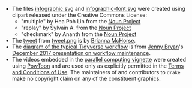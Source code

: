 - The files [infographic.svg](https://github.com/ropensci/drake/blob/master/docs/images/infographic.svg) and [infographic-font.svg](https://github.com/ropensci/drake/blob/master/docs/images/infographic-font.svg) were created using clipart released under the Creative Commons License:
    - "multiple" by Hea Poh Lin from the [Noun Project](https://thenounproject.com/)
    - "replay" by Sylvain A. from the [Noun Project](https://thenounproject.com/)
    - "checkmark" by Ananth from the [Noun Project](https://thenounproject.com/)
- The [tweet](https://twitter.com/fossilosophy/status/966408174470299648) from [tweet.png](https://github.com/ropensci/drake/blob/master/docs/images/tweet.png) is by [Brianna McHorse](https://github.com/bmchorse).
- The [diagram of the typical Tidyverse workflow](https://github.com/ropensci/drake/blob/master/images/tidydag.png) is from [Jenny Bryan](https://github.com/jennybc)'s [December 2017 presentation on workflow maintenance](https://speakerdeck.com/jennybc/zen-and-the-art-of-workflow-maintenance?slide=55).
- The videos embedded in the [parallel computing vignette](https://ropensci.github.io/drake/articles/parallelism.html) were created using [PowToon](https://www.powtoon.com) and are used only as explicitly permitted in the [Terms and Conditions of Use](https://www.powtoon.com/terms-and-conditions/). The maintainers of and contributors to `drake` make no copyright claim on any of the constituent graphics.
